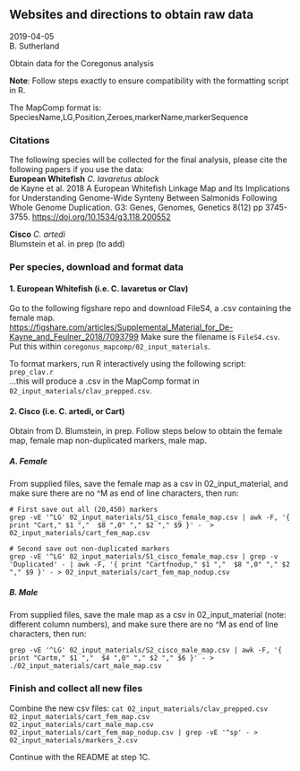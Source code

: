 ## Websites and directions to obtain raw data
2019-04-05      
B. Sutherland     

Obtain data for the Coregonus analysis      

**Note**: Follow steps exactly to ensure compatibility with the formatting script in R.     

The MapComp format is:      
SpeciesName,LG,Position,Zeroes,markerName,markerSequence      

### Citations
The following species will be collected for the final analysis, please cite the following papers if you use the data:     
**European Whitefish** *C. lavaretus ablock*      
de Kayne et al. 2018 A European Whitefish Linkage Map and Its Implications for Understanding Genome-Wide Synteny Between Salmonids Following Whole Genome Duplication. G3: Genes, Genomes, Genetics 8(12) pp 3745-3755. https://doi.org/10.1534/g3.118.200552      
 
**Cisco** *C. artedi*      
Blumstein et al. in prep (to add)     


### Per species, download and format data
#### 1. European Whitefish (i.e. C. lavaretus or Clav)
Go to the following figshare repo and download FileS4, a .csv containing the female map.            
https://figshare.com/articles/Supplemental_Material_for_De-Kayne_and_Feulner_2018/7093799
Make sure the filename is `FileS4.csv`.    
Put this within `coregonus_mapcomp/02_input_materials`.     

To format markers, run R interactively using the following script:     
`prep_clav.r`     
...this will produce a .csv in the MapComp format in `02_input_materials/clav_prepped.csv`.    


#### 2. Cisco (i.e. C. artedi, or Cart)
Obtain from D. Blumstein, in prep. Follow steps below to obtain the female map, female map non-duplicated markers, male map.       

##### A. Female
From supplied files, save the female map as a csv in 02_input_material, and make sure there are no ^M as end of line characters, then run:     
```
# First save out all (20,450) markers
grep -vE '^LG' 02_input_materials/S1_cisco_female_map.csv | awk -F, '{ print "Cart," $1 ","  $8 ",0" "," $2 "," $9 }' -  > 02_input_materials/cart_fem_map.csv

# Second save out non-duplicated markers
grep -vE '^LG' 02_input_materials/S1_cisco_female_map.csv | grep -v 'Duplicated' - | awk -F, '{ print "Cartfnodup," $1 ","  $8 ",0" "," $2 "," $9 }' - > 02_input_materials/cart_fem_map_nodup.csv

```

##### B. Male
From supplied files, save the male map as a csv in 02_input_material (note: different column numbers), and make sure there are no ^M as end of line characters, then run:     
```
grep -vE '^LG' 02_input_materials/S2_cisco_male_map.csv | awk -F, '{ print "Cartm," $1 ","  $4 ",0" "," $2 "," $6 }' - > ./02_input_materials/cart_male_map.csv
``` 

### Finish and collect all new files 
Combine the new csv files:
`cat 02_input_materials/clav_prepped.csv 02_input_materials/cart_fem_map.csv 02_input_materials/cart_male_map.csv 02_input_materials/cart_fem_map_nodup.csv | grep -vE '^sp' - > 02_input_materials/markers_2.csv`

Continue with the README at step 1C.    
